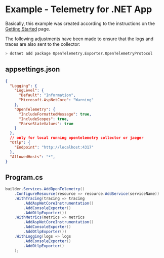 # Example - Telemetry for .NET App

Basically, this example was created according to the instructions on the [Getting Started](https://opentelemetry.io/docs/languages/net/getting-started/) page.

The following adjustments have been made to ensure that the logs and traces are also sent to the collector:

```sh
> dotnet add package OpenTelemetry.Exporter.OpenTelemetryProtocol
```

## appsettings.json

```json
{
  "Logging": {
    "LogLevel": {
      "Default": "Information",
      "Microsoft.AspNetCore": "Warning"
    },
    "OpenTelemetry": {
      "IncludeFormattedMessage": true,
      "IncludeScopes": true,
      "ParseStateValues": true
    }
  },
  // only for local running opentelemetry collector or jaeger
  "Otlp": {
    "Endpoint": "http://localhost:4317"
  },
  "AllowedHosts": "*",
}
```

## Program.cs

```csharp
builder.Services.AddOpenTelemetry()
    .ConfigureResource(resource => resource.AddService(serviceName))
    .WithTracing(tracing => tracing
        .AddAspNetCoreInstrumentation()
        .AddConsoleExporter()
        .AddOtlpExporter())
    .WithMetrics(metrics => metrics
        .AddAspNetCoreInstrumentation()
        .AddConsoleExporter()
        .AddOtlpExporter())
    .WithLogging(logs => logs
        .AddConsoleExporter()
        .AddOtlpExporter()
    );
```
